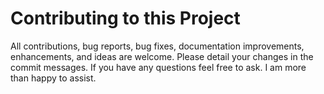 # Contributing to this Project
All contributions, bug reports, bug fixes, documentation improvements, enhancements, and ideas are welcome. Please detail your changes in the commit messages. 
If you have any questions feel free to ask. I am more than happy to assist. 
